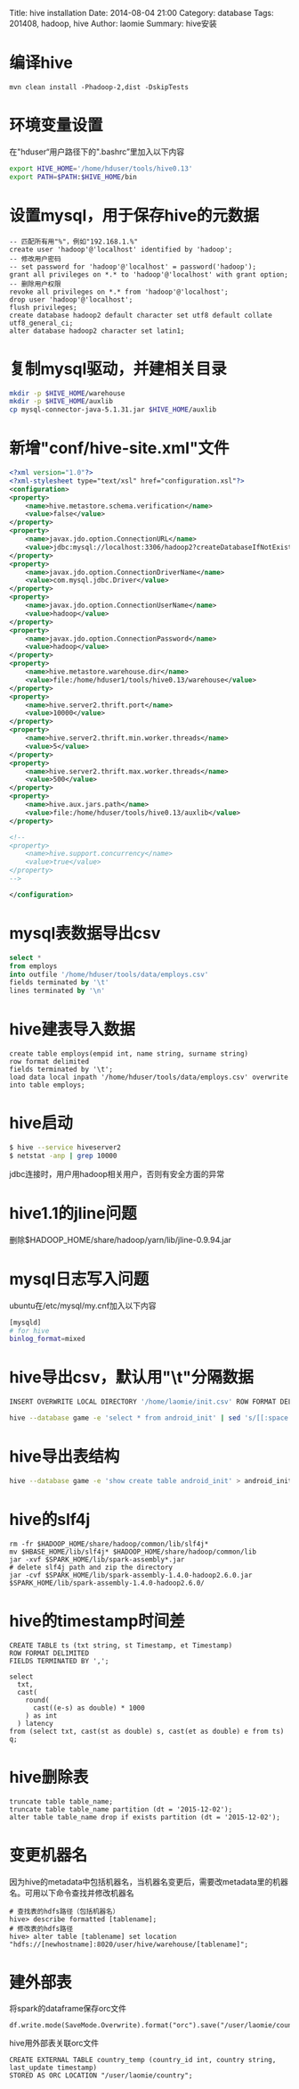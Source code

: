 Title: hive installation
Date: 2014-08-04 21:00
Category: database
Tags: 201408, hadoop, hive
Author: laomie
Summary: hive安装

编译hive
=========================
```
mvn clean install -Phadoop-2,dist -DskipTests
```

环境变量设置
=========================
在"hduser“用户路径下的".bashrc”里加入以下内容
```bash
export HIVE_HOME='/home/hduser/tools/hive0.13'
export PATH=$PATH:$HIVE_HOME/bin
```

设置mysql，用于保存hive的元数据
===================================
```
-- 匹配所有用"%"，例如"192.168.1.%"
create user 'hadoop'@'localhost' identified by 'hadoop';
-- 修改用户密码
-- set password for 'hadoop'@'localhost' = password('hadoop');
grant all privileges on *.* to 'hadoop'@'localhost' with grant option;
-- 删除用户权限
revoke all privileges on *.* from 'hadoop'@'localhost';
drop user 'hadoop'@'localhost';
flush privileges;
create database hadoop2 default character set utf8 default collate utf8_general_ci;
alter database hadoop2 character set latin1;
```

复制mysql驱动，并建相关目录
================================
```bash
mkdir -p $HIVE_HOME/warehouse
mkdir -p $HIVE_HOME/auxlib
cp mysql-connector-java-5.1.31.jar $HIVE_HOME/auxlib
```

新增"conf/hive-site.xml"文件
================================
```xml
<?xml version="1.0"?>
<?xml-stylesheet type="text/xsl" href="configuration.xsl"?>
<configuration>
<property>
    <name>hive.metastore.schema.verification</name>
    <value>false</value>
</property>
<property>
    <name>javax.jdo.option.ConnectionURL</name>
    <value>jdbc:mysql://localhost:3306/hadoop2?createDatabaseIfNotExist=true</value>
</property>
<property>
    <name>javax.jdo.option.ConnectionDriverName</name>
    <value>com.mysql.jdbc.Driver</value>
</property>
<property>
    <name>javax.jdo.option.ConnectionUserName</name>
    <value>hadoop</value>
</property>
<property>
    <name>javax.jdo.option.ConnectionPassword</name>
    <value>hadoop</value>
</property>
<property>
    <name>hive.metastore.warehouse.dir</name>
    <value>file:/home/hduser1/tools/hive0.13/warehouse</value>
</property>
<property>
    <name>hive.server2.thrift.port</name>
    <value>10000</value>
</property>
<property>
    <name>hive.server2.thrift.min.worker.threads</name>
    <value>5</value>
</property>
<property>
    <name>hive.server2.thrift.max.worker.threads</name>
    <value>500</value>
</property>
<property>
    <name>hive.aux.jars.path</name>
    <value>file:/home/hduser/tools/hive0.13/auxlib</value>
</property>

<!--
<property>
    <name>hive.support.concurrency</name>
    <value>true</value>
</property>
-->

</configuration>

```
mysql表数据导出csv
============================
```sql
select *
from employs
into outfile '/home/hduser/tools/data/employs.csv'
fields terminated by '\t'
lines terminated by '\n'
```

hive建表导入数据
=======================
```
create table employs(empid int, name string, surname string)
row format delimited
fields terminated by '\t';
load data local inpath '/home/hduser/tools/data/employs.csv' overwrite into table employs;
```

hive启动
=====================
```bash
$ hive --service hiveserver2
$ netstat -anp | grep 10000
```
jdbc连接时，用户用hadoop相关用户，否则有安全方面的异常

hive1.1的jline问题
=======================
删除$HADOOP_HOME/share/hadoop/yarn/lib/jline-0.9.94.jar

mysql日志写入问题
=============================
ubuntu在/etc/mysql/my.cnf加入以下内容
```bash
[mysqld]                                                                                                                
# for hive                                                                                                              
binlog_format=mixed 
```

hive导出csv，默认用"\t"分隔数据
=====================
```bash
INSERT OVERWRITE LOCAL DIRECTORY '/home/laomie/init.csv' ROW FORMAT DELIMITED FIELDS TERMINATED BY ',' select * from android_init

hive --database game -e 'select * from android_init' | sed 's/[[:space:]]\+/,/g' > /home/laomie/init.csv
```

hive导出表结构
=====================
```bash
hive --database game -e 'show create table android_init' > android_init.sql
```

hive的slf4j
====================
```
rm -fr $HADOOP_HOME/share/hadoop/common/lib/slf4j*
mv $HBASE_HOME/lib/slf4j* $HADOOP_HOME/share/hadoop/common/lib
jar -xvf $SPARK_HOME/lib/spark-assembly*.jar
# delete slf4j path and zip the directory
jar -cvf $SPARK_HOME/lib/spark-assembly-1.4.0-hadoop2.6.0.jar $SPARK_HOME/lib/spark-assembly-1.4.0-hadoop2.6.0/
```

hive的timestamp时间差
=========================
```
CREATE TABLE ts (txt string, st Timestamp, et Timestamp) 
ROW FORMAT DELIMITED
FIELDS TERMINATED BY ',';

select 
  txt, 
  cast(
    round(
      cast((e-s) as double) * 1000
    ) as int
  ) latency 
from (select txt, cast(st as double) s, cast(et as double) e from ts) q;
```

hive删除表
===========================
```
truncate table table_name;
truncate table table_name partition (dt = '2015-12-02');
alter table table_name drop if exists partition (dt = '2015-12-02');
```

变更机器名
======================
因为hive的metadata中包括机器名，当机器名变更后，需要改metadata里的机器名。可用以下命令查找并修改机器名
```
# 查找表的hdfs路径（包括机器名）
hive> describe formatted [tablename];
# 修改表的hdfs路径
hive> alter table [tablename] set location "hdfs://[newhostname]:8020/user/hive/warehouse/[tablename]"; 
```

建外部表
=====================
将spark的dataframe保存orc文件
```
df.write.mode(SaveMode.Overwrite).format("orc").save("/user/laomie/country")
```
hive用外部表关联orc文件
```
CREATE EXTERNAL TABLE country_temp (country_id int, country string, last_update timestamp)
STORED AS ORC LOCATION "/user/laomie/country";
```
